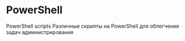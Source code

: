 # PowerShell
PowerShell scripts
Различные скрипты на PowerShell для облегчения задач администрирования

